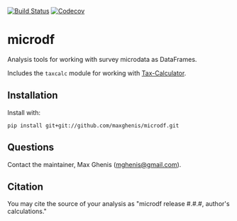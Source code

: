[![Build Status](https://travis-ci.org/MaxGhenis/microdf.svg?branch=master)](https://travis-ci.org/MaxGhenis/microdf)
[![Codecov](https://codecov.io/gh/MaxGhenis/microdf/branch/master/graph/badge.svg)](https://codecov.io/gh/MaxGhenis/microdf)

# microdf
Analysis tools for working with survey microdata as DataFrames.

Includes the `taxcalc` module for working with [Tax-Calculator](https://github.com/PSLmodels/Tax-Calculator).

## Installation
Install with:

    pip install git+git://github.com/maxghenis/microdf.git

## Questions
Contact the maintainer, Max Ghenis (mghenis@gmail.com).

## Citation
You may cite the source of your analysis as "microdf release #.#.#, author's calculations."

